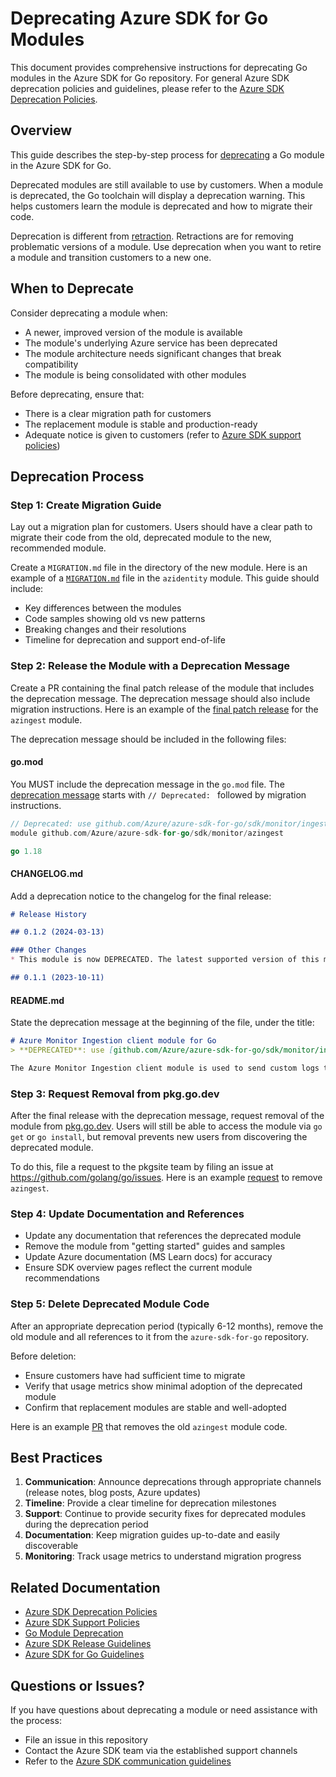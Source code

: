 # Deprecating Azure SDK for Go Modules

This document provides comprehensive instructions for deprecating Go modules in the Azure SDK for Go repository. For general Azure SDK deprecation policies and guidelines, please refer to the [Azure SDK Deprecation Policies](https://azure.github.io/azure-sdk/policies_releases.html#deprecation).

## Overview

This guide describes the step-by-step process for [deprecating](https://go.dev/wiki/Deprecated) a Go module in the Azure SDK for Go.

Deprecated modules are still available to use by customers. When a module is deprecated, the Go toolchain will display a deprecation warning. This helps customers learn the module is deprecated and how to migrate their code.

Deprecation is different from [retraction](https://go.dev/ref/mod#go-mod-file-retract). Retractions are for removing problematic versions of a module. Use deprecation when you want to retire a module and transition customers to a new one.

## When to Deprecate

Consider deprecating a module when:
- A newer, improved version of the module is available
- The module's underlying Azure service has been deprecated
- The module architecture needs significant changes that break compatibility
- The module is being consolidated with other modules

Before deprecating, ensure that:
- There is a clear migration path for customers
- The replacement module is stable and production-ready
- Adequate notice is given to customers (refer to [Azure SDK support policies](https://azure.github.io/azure-sdk/policies_support.html))

## Deprecation Process

### Step 1: Create Migration Guide

Lay out a migration plan for customers. Users should have a clear path to migrate their code from the old, deprecated module to the new, recommended module.

Create a `MIGRATION.md` file in the directory of the new module. Here is an example of a [`MIGRATION.md`](https://github.com/Azure/azure-sdk-for-go/blob/main/sdk/azidentity/MIGRATION.md) file in the `azidentity` module. This guide should include:

- Key differences between the modules
- Code samples showing old vs new patterns
- Breaking changes and their resolutions
- Timeline for deprecation and support end-of-life

### Step 2: Release the Module with a Deprecation Message

Create a PR containing the final patch release of the module that includes the deprecation message. The deprecation message should also include migration instructions. Here is an example of the [final patch release](https://github.com/Azure/azure-sdk-for-go/pull/22578/files) for the `azingest` module.

The deprecation message should be included in the following files:

#### go.mod

You MUST include the deprecation message in the `go.mod` file. The [deprecation message](https://go.dev/ref/mod#go-mod-file-module-deprecation) starts with `// Deprecated: ` followed by migration instructions.

```go
// Deprecated: use github.com/Azure/azure-sdk-for-go/sdk/monitor/ingestion/azlogs instead
module github.com/Azure/azure-sdk-for-go/sdk/monitor/azingest

go 1.18
```

#### CHANGELOG.md

Add a deprecation notice to the changelog for the final release:

```md
# Release History

## 0.1.2 (2024-03-13)

### Other Changes
* This module is now DEPRECATED. The latest supported version of this module is at [github.com/Azure/azure-sdk-for-go/sdk/monitor/ingestion/azlogs](https://pkg.go.dev/github.com/Azure/azure-sdk-for-go/sdk/monitor/ingestion/azlogs)

## 0.1.1 (2023-10-11)
```

#### README.md

State the deprecation message at the beginning of the file, under the title:

```md
# Azure Monitor Ingestion client module for Go
> **DEPRECATED**: use [github.com/Azure/azure-sdk-for-go/sdk/monitor/ingestion/azlogs](https://pkg.go.dev/github.com/Azure/azure-sdk-for-go/sdk/monitor/ingestion/azlogs) instead

The Azure Monitor Ingestion client module is used to send custom logs to [Azure Monitor][azure_monitor_overview] using the [Logs Ingestion API][ingestion_overview].
```

### Step 3: Request Removal from pkg.go.dev

After the final release with the deprecation message, request removal of the module from [pkg.go.dev](https://pkg.go.dev/about). Users will still be able to access the module via `go get` or `go install`, but removal prevents new users from discovering the deprecated module.

To do this, file a request to the pkgsite team by filing an issue at https://github.com/golang/go/issues. Here is an example [request](https://github.com/golang/go/issues/66302) to remove `azingest`.

### Step 4: Update Documentation and References

- Update any documentation that references the deprecated module
- Remove the module from "getting started" guides and samples
- Update Azure documentation (MS Learn docs) for accuracy
- Ensure SDK overview pages reflect the current module recommendations

### Step 5: Delete Deprecated Module Code

After an appropriate deprecation period (typically 6-12 months), remove the old module and all references to it from the `azure-sdk-for-go` repository. 

Before deletion:
- Ensure customers have had sufficient time to migrate
- Verify that usage metrics show minimal adoption of the deprecated module
- Confirm that replacement modules are stable and well-adopted

Here is an example [PR](https://github.com/Azure/azure-sdk-for-go/pull/22587/files) that removes the old `azingest` module code.

## Best Practices

1. **Communication**: Announce deprecations through appropriate channels (release notes, blog posts, Azure updates)
2. **Timeline**: Provide a clear timeline for deprecation milestones
3. **Support**: Continue to provide security fixes for deprecated modules during the deprecation period
4. **Documentation**: Keep migration guides up-to-date and easily discoverable
5. **Monitoring**: Track usage metrics to understand migration progress

## Related Documentation

- [Azure SDK Deprecation Policies](https://azure.github.io/azure-sdk/policies_releases.html#deprecation)
- [Azure SDK Support Policies](https://azure.github.io/azure-sdk/policies_support.html)
- [Go Module Deprecation](https://go.dev/wiki/Deprecated)
- [Azure SDK Release Guidelines](https://azure.github.io/azure-sdk/policies_releases.html)
- [Azure SDK for Go Guidelines](https://azure.github.io/azure-sdk/golang_introduction.html)

## Questions or Issues?

If you have questions about deprecating a module or need assistance with the process:
- File an issue in this repository
- Contact the Azure SDK team via the established support channels
- Refer to the [Azure SDK communication guidelines](https://azure.github.io/azure-sdk/general_contributing.html)